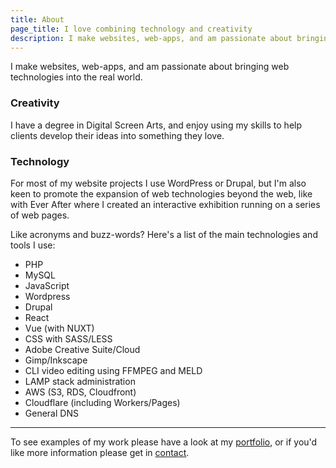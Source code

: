 ```yaml
---
title: About
page_title: I love combining technology and creativity
description: I make websites, web-apps, and am passionate about bringing web technologies into the real world.
---
```


I make websites, web-apps, and am passionate about bringing web technologies into the real world.

### Creativity

I have a degree in Digital Screen Arts, and enjoy using my skills to help clients develop their ideas into something they love.

### Technology

For most of my website projects I use WordPress or Drupal, but I'm also keen to promote the expansion of web technologies beyond the web, like with Ever After where I created an interactive exhibition running on a series of web pages.

Like acronyms and buzz-words? Here's a list of the main technologies and tools I use:

- PHP
- MySQL
- JavaScript
- Wordpress
- Drupal
- React
- Vue (with NUXT)
- CSS with SASS/LESS
- Adobe Creative Suite/Cloud
- Gimp/Inkscape
- CLI video editing using FFMPEG and MELD
- LAMP stack administration
- AWS (S3, RDS, Cloudfront)
- Cloudflare (including Workers/Pages)
- General DNS


---


To see examples of my work please have a look at my [portfolio](/#portfolio), or if you'd like more information please get in [contact](/contact).